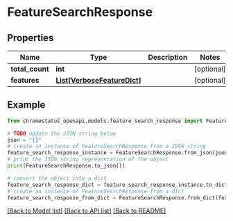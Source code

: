 # FeatureSearchResponse


## Properties

Name | Type | Description | Notes
------------ | ------------- | ------------- | -------------
**total_count** | **int** |  | [optional] 
**features** | [**List[VerboseFeatureDict]**](VerboseFeatureDict.md) |  | [optional] 

## Example

```python
from chromestatus_openapi.models.feature_search_response import FeatureSearchResponse

# TODO update the JSON string below
json = "{}"
# create an instance of FeatureSearchResponse from a JSON string
feature_search_response_instance = FeatureSearchResponse.from_json(json)
# print the JSON string representation of the object
print(FeatureSearchResponse.to_json())

# convert the object into a dict
feature_search_response_dict = feature_search_response_instance.to_dict()
# create an instance of FeatureSearchResponse from a dict
feature_search_response_from_dict = FeatureSearchResponse.from_dict(feature_search_response_dict)
```
[[Back to Model list]](../README.md#documentation-for-models) [[Back to API list]](../README.md#documentation-for-api-endpoints) [[Back to README]](../README.md)


